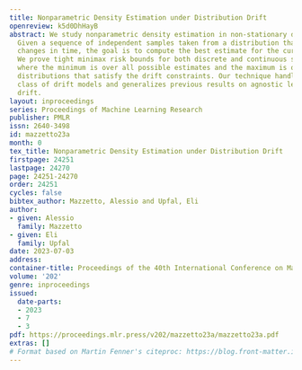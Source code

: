 ```yaml
---
title: Nonparametric Density Estimation under Distribution Drift
openreview: k5d0DhHayB
abstract: We study nonparametric density estimation in non-stationary drift settings.
  Given a sequence of independent samples taken from a distribution that gradually
  changes in time, the goal is to compute the best estimate for the current distribution.
  We prove tight minimax risk bounds for both discrete and continuous smooth densities,
  where the minimum is over all possible estimates and the maximum is over all possible
  distributions that satisfy the drift constraints. Our technique handles a broad
  class of drift models and generalizes previous results on agnostic learning under
  drift.
layout: inproceedings
series: Proceedings of Machine Learning Research
publisher: PMLR
issn: 2640-3498
id: mazzetto23a
month: 0
tex_title: Nonparametric Density Estimation under Distribution Drift
firstpage: 24251
lastpage: 24270
page: 24251-24270
order: 24251
cycles: false
bibtex_author: Mazzetto, Alessio and Upfal, Eli
author:
- given: Alessio
  family: Mazzetto
- given: Eli
  family: Upfal
date: 2023-07-03
address: 
container-title: Proceedings of the 40th International Conference on Machine Learning
volume: '202'
genre: inproceedings
issued:
  date-parts:
  - 2023
  - 7
  - 3
pdf: https://proceedings.mlr.press/v202/mazzetto23a/mazzetto23a.pdf
extras: []
# Format based on Martin Fenner's citeproc: https://blog.front-matter.io/posts/citeproc-yaml-for-bibliographies/
---
```

